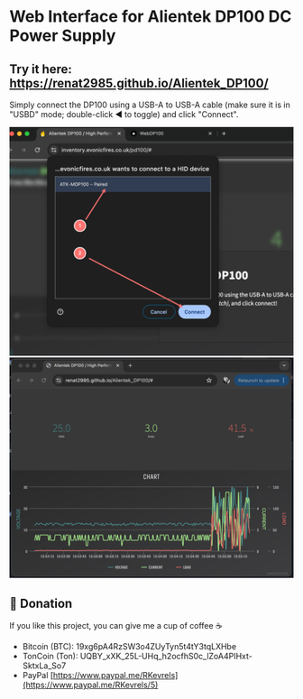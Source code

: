 # Web Interface for Alientek DP100 DC Power Supply

## Try it here: https://renat2985.github.io/Alientek_DP100/

Simply connect the DP100 using a USB-A to USB-A cable (make sure it is in "USBD" mode; double-click ◀ to toggle) and click "Connect".


![screen](https://raw.githubusercontent.com/renat2985/Alientek_DP100/main/device.png)
![screen](https://raw.githubusercontent.com/renat2985/Alientek_DP100/main/screen.png)




## :battery: Donation

If you like this project, you can give me a cup of coffee :coffee:

- Bitcoin (BTC): 19xg6pA4RzSW3o4ZUyTyn5t4tY3tqLXHbe
- TonCoin (Ton): UQBY_xXK_25L-UHq_h2ocfhS0c_lZoA4PIHxt-SktxLa_So7 
- PayPal [https://www.paypal.me/RKevrels](https://www.paypal.me/RKevrels/5)
